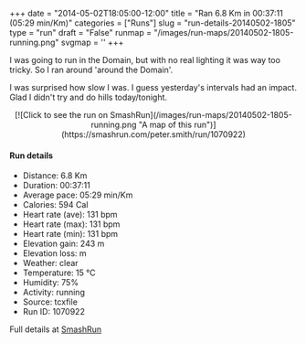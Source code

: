 +++
date = "2014-05-02T18:05:00-12:00"
title = "Ran 6.8 Km in 00:37:11 (05:29 min/Km)"
categories = ["Runs"]
slug = "run-details-20140502-1805"
type = "run"
draft = "False"
runmap = "/images/run-maps/20140502-1805-running.png"
svgmap = '<polyline points="0 45, 4 40, 11 42, 20 31, 35 40, 48 42, 49 45, 51 46, 54 44, 56 38, 60 34, 83 29, 89 36, 90 39, 100 47, 92 56, 88 59, 86 69, 85 70, 79 72, 76 70, 59 67, 57 66, 51 64, 52 56, 48 43, 43 42, 39 39, 34 39, 33 39, 20 30, 9 45, 9 53, 2 53, 4 47, 7 41, 4 40, 1 44">'
+++

I was going to run in the Domain, but with no real lighting it was way too tricky. So I ran around 'around the Domain'. 

I was surprised how slow I was. I guess yesterday's intervals had an impact. Glad I didn't try and do hills today/tonight. 



<!--more-->

<center>
[![Click to see the run on SmashRun](/images/run-maps/20140502-1805-running.png "A map of this run")](https://smashrun.com/peter.smith/run/1070922)
</center>

#### Run details

* Distance: 6.8 Km
* Duration: 00:37:11
* Average pace: 05:29 min/Km
* Calories: 594 Cal
* Heart rate (ave): 131 bpm
* Heart rate (max): 131 bpm
* Heart rate (min): 131 bpm
* Elevation gain: 243 m
* Elevation loss:  m
* Weather: clear
* Temperature: 15 &deg;C
* Humidity: 75%
* Activity: running
* Source: tcxfile
* Run ID: 1070922

Full details at [SmashRun](https://smashrun.com/peter.smith/run/1070922)